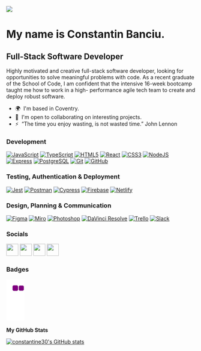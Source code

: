 ![](https://user-images.githubusercontent.com/18350557/176309783-0785949b-9127-417c-8b55-ab5a4333674e.gif) 

My name is Constantin Banciu.
=========================================================================================================================================

Full-Stack Software Developer
-----------------------------

Highly motivated and creative full-stack software developer, looking for opportunities to solve meaningful problems with code. As a recent graduate of the School of Code, I am confident that the intensive 16-week bootcamp taught me how to work in a high- performance agile tech team to create and deploy robust software.

* 🌍  I'm based in Coventry.
* 🤝  I'm open to collaborating on interesting projects.
* ⚡  “The time you enjoy wasting, is not wasted time.” John Lennon

### Development


<p align="left">
<a href="https://developer.mozilla.org/en-US/docs/Web/JavaScript" target="_blank" rel="noreferrer"><img src="https://raw.githubusercontent.com/danielcranney/readme-generator/main/public/icons/skills/javascript-colored.svg" width="36" height="36" alt="JavaScript" /></a>
<a href="https://www.typescriptlang.org/" target="_blank" rel="noreferrer"><img src="https://raw.githubusercontent.com/danielcranney/readme-generator/main/public/icons/skills/typescript-colored.svg" width="36" height="36" alt="TypeScript" /></a>
<a href="https://developer.mozilla.org/en-US/docs/Glossary/HTML5" target="_blank" rel="noreferrer"><img src="https://raw.githubusercontent.com/danielcranney/readme-generator/main/public/icons/skills/html5-colored.svg" width="36" height="36" alt="HTML5" /></a>
<a href="https://reactjs.org/" target="_blank" rel="noreferrer"><img src="https://raw.githubusercontent.com/danielcranney/readme-generator/main/public/icons/skills/react-colored.svg" width="36" height="36" alt="React" /></a>
<a href="https://www.w3.org/TR/CSS/#css" target="_blank" rel="noreferrer"><img src="https://raw.githubusercontent.com/danielcranney/readme-generator/main/public/icons/skills/css3-colored.svg" width="36" height="36" alt="CSS3" /></a>
<a href="https://nodejs.org/en/" target="_blank" rel="noreferrer"><img src="https://raw.githubusercontent.com/danielcranney/readme-generator/main/public/icons/skills/nodejs-colored.svg" width="36" height="36" alt="NodeJS" /></a>
<a href="https://expressjs.com/" target="_blank" rel="noreferrer"><img src="https://raw.githubusercontent.com/danielcranney/readme-generator/main/public/icons/skills/express-colored-dark.svg" width="36" height="36" alt="Express" /></a>
<a href="https://www.postgresql.org/" target="_blank" rel="noreferrer"><img src="https://raw.githubusercontent.com/danielcranney/readme-generator/main/public/icons/skills/postgresql-colored.svg" width="36" height="36" alt="PostgreSQL" /></a>
<a href="https://www.git-scm.com/" target="_blank" rel="noreferrer"><img src="https://i.pinimg.com/originals/01/e5/00/01e500fca29c045d432b64f285f9c229.png" width="36" height="36" alt="Git" /></a>
<a href="https://www.github.com" target="_blank" rel="noreferrer"><img src="https://github.githubassets.com/images/modules/logos_page/GitHub-Mark.png" width="36" height="36" alt="GitHub" /></a>
</p>

### Testing, Authentication & Deployment

<p align="left">
<a href="https://www.jestjs.io" target="_blank" rel="noreferrer"><img src="https://cdn.freebiesupply.com/logos/large/2x/jest-logo-png-transparent.png" width="36" height="36" alt="Jest" /></a>
<a href="https://www.postman.com" target="_blank" rel="noreferrer"><img src="https://cdn.worldvectorlogo.com/logos/postman.svg" width="36" height="36" alt="Postman" /></a>
<a href="https://www.cypress.io/" target="_blank" rel="noreferrer"><img src="https://cdn.sanity.io/images/o0o2tn5x/production/13b9c8412093e2f0cdb5495e1f59144967fa1664-512x512.jpg" width="36" height="36" alt="Cypress" /></a>
<a href="https://firebase.google.com/" target="_blank" rel="noreferrer"><img src="https://raw.githubusercontent.com/danielcranney/readme-generator/main/public/icons/skills/firebase-colored.svg" width="36" height="36" alt="Firebase" /></a>
<a href="https://netlify.com/" target="_blank" rel="noreferrer"><img src="https://cdn.freebiesupply.com/logos/large/2x/netlify-logo-svg-vector.svg" width="36" height="36" alt="Netlify" /></a>
  
</p>

### Design, Planning & Communication

<p align="left">
  
<a href="https://www.figma.com/" target="_blank" rel="noreferrer"><img src="https://raw.githubusercontent.com/danielcranney/readme-generator/main/public/icons/skills/figma-colored.svg" width="36" height="36" alt="Figma" /></a>
<a href="https://www.miro.com" target="_blank" rel="noreferrer"><img src="https://asset.brandfetch.io/idAnDTFapY/idYC5f2L1X.png" width="36" height="36" alt="Miro" /></a>
<a href="https://www.adobe.com/uk/products/photoshop.html" target="_blank" rel="noreferrer"><img src="https://raw.githubusercontent.com/danielcranney/readme-generator/main/public/icons/skills/photoshop-colored-dark.svg" width="36" height="36" alt="Photoshop" /></a>
<a href="https://www.blackmagicdesign.com/uk/products/davinciresolve/whatsnew" target="_blank" rel="noreferrer"><img src="https://upload.wikimedia.org/wikipedia/commons/thumb/9/90/DaVinci_Resolve_17_logo.svg/1024px-DaVinci_Resolve_17_logo.svg.png" width="36" height="36" alt="DaVinci Resolve" /></a>
<a href="https://www.trello.com" target="_blank" rel="noreferrer"><img src="https://cdn.icon-icons.com/icons2/3053/PNG/512/trello_macos_bigsur_icon_189616.png" width="36" height="36" alt="Trello" /></a>
<a href="https://www.slack.com" target="_blank" rel="noreferrer"><img src="https://is4-ssl.mzstatic.com/image/thumb/Purple112/v4/2b/b0/51/2bb051de-2771-ce27-72ed-3ad16d226655/electron.png/1200x630bb.png" width="36" height="36" alt="Slack" /></a>

</p>

### Socials

<p align="left"> <a href="https://discord.com/users/zexte#3285" target="_blank" rel="noreferrer"><img src="https://raw.githubusercontent.com/danielcranney/readme-generator/main/public/icons/socials/discord.svg" width="32" height="32" /></a> <a href="https://www.github.com/constantine30" target="_blank" rel="noreferrer"><img src="https://raw.githubusercontent.com/danielcranney/readme-generator/main/public/icons/socials/github-dark.svg" width="32" height="32" /></a> <a href="https://www.linkedin.com/in/constantin-banciu-97460611b/" target="_blank" rel="noreferrer"><img src="https://raw.githubusercontent.com/danielcranney/readme-generator/main/public/icons/socials/linkedin.svg" width="32" height="32" /></a> <a href="https://www.twitter.com/ConstantinB100" target="_blank" rel="noreferrer"><img src="https://raw.githubusercontent.com/danielcranney/readme-generator/main/public/icons/socials/twitter.svg" width="32" height="32" /></a></p>

### Badges

![snake gif](https://github.com/constantine30/constantine30/blob/output/github-contribution-grid-snake.gif)



<b>My GitHub Stats</b>

<a href="http://www.github.com/constantine30"><img src="https://github-readme-stats.vercel.app/api?username=constantine30&show_icons=true&hide=&count_private=true&title_color=0891b2&text_color=ffffff&icon_color=0891b2&bg_color=1c1917&hide_border=true&show_icons=true" alt="constantine30's GitHub stats" /></a>
